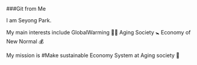 ###Git from Me

I am Seyong Park. 

My main interests include
GlobalWarming :polar_bear:
Aging Society :baby_symbol:
Economy of New Normal :moneybag:

My mission is
#Make sustainable Economy System at Aging society :older_adult: